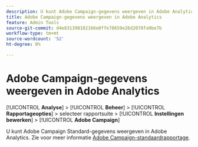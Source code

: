 ```yaml
---
description: U kunt Adobe Campaign-gegevens weergeven in Adobe Analytics
title: Adobe Campaign-gegevens weergeven in Adobe Analytics
feature: Admin Tools
source-git-commit: d4e831398182166e0ffe78659e26d2078fa9be7b
workflow-type: tm+mt
source-wordcount: '52'
ht-degree: 0%

---
```



# Adobe Campaign-gegevens weergeven in Adobe Analytics

[!UICONTROL **Analyse**] > [!UICONTROL **Beheer**] > [!UICONTROL **Rapportageopties**] > selecteer rapportsuite > [!UICONTROL **Instellingen bewerken**] > [!UICONTROL **Adobe Campaign**]

U kunt Adobe Campaign Standard-gegevens weergeven in Adobe Analytics. Zie voor meer informatie [Adobe Campaign-standaardrapportage](/help/integrate/adobe-campaign.md).